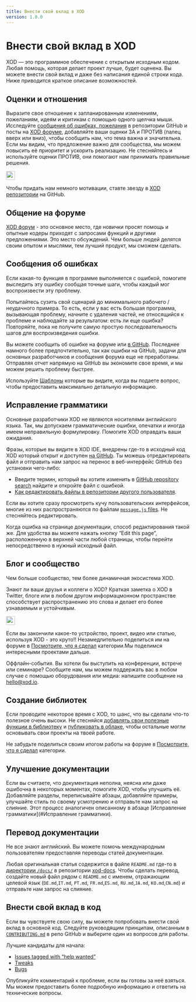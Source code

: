 ```yaml
---
title: Внести свой вклад в XOD
version: 1.0.0
---
```


# Внести свой вклад в XOD

XOD — это программное обеспечение с открытым исходным кодом. Любая помощь,
которая делает проект лучше, будет оценена. Вы можете внести свой вклад и даже
без написания единой строки кода. Ниже приводится краткое описание возможностей.

## Оценки и отношения

Выразите свое отношение к запланированным изменениям, пожеланиям, идеям и
критикам с помощью одного щелчка мыши. Исследуйте
[сообщения об ошибках, пожелания](https://github.com/xodio/xod/issues) в
репозитории GitHub и посты на [XOD форуме](https://forum.xod.io), добавляйте
ваши оценки ЗА и ПРОТИВ (палец вверх или вниз), чтобы сообщить нам, что тема
важна и значительна. Если мы видим, что предложение важно для сообщества, мы
можем повысить её приоритет и ускорить реализацию. Не стесняйтесь и используйте
оценки ПРОТИВ, они помогают нам принимать правильные решения.

<a href="https://github.com/xodio/xod"><img
  src="https://img.shields.io/github/stars/xodio/xod.svg?style=social&label=XOD%20Stars"
  height="24"/></a>

Чтобы придать нам немного мотивации, ставте звезду в
[XOD репозитории](https://github.com/xodio/xod) на GitHub.

## Общение на форуме

[XOD форум](https://forum.xod.io) - это основное место, где новички просят
помощь и опытные кодеры приходят с запросами функций и другими предложениями.
Это место обсуждений. Чем больше людей делятся своим опытом и мыслями, тем
лучший продукт, мы сможем сделать.

## Сообщения об ошибках

Если какая-то функция в программе выполняется с ошибкой, помогите выследить эту
ошибку сообщая точные шаги, чтобы каждый мог воспроизвести эту проблему.

Попытайтесь сузить свой сценарий до минимального рабочего / неудачного примера.
То есть, если у вас есть большая программа, вызывающая проблему, начните с
удаления частей, не относящийся к проблеме и наблюдайте за результатом: есть ли
еще ошибка? Повторяйте, пока не получите самую простую последовательность шагов
для воспроизведения ошибки.

Вы можете сообщить об ошибке на форуме или
[в GitHub](https://github.com/xodio/xod/issues/new). Последнее намного более
предпочтительно, так как ошибки на GitHub, задачи для основных разработчиков и
сообщения форума еще не преработаны. Отправляя отчет напрямую на GitHub вы
экономите свое время, и мы можем решить проблему быстрее.

Используйте
[Шаблоны](https://github.com/xodio/xod/blob/master/.github/ISSUE_TEMPLATE.md)
которые вы видите, когда вы подаете вопрос, чтобы предоставить максимально
детальную информацию.

## Исправление грамматики

Основные разработчики XOD не являются носителями английского языка. Так, мы
допускаем грамматические ошибки, опечатки и иногда имеем неправильную
формулировку. Помогите XOD оправдать ваши ожидания.

Фразы, которые вы видите в XOD IDE, внедрены где-то в исходный код XOD который
открыт и доступен [на GitHub](https://github.com/xodio/xod). Ты можешь
отредактировать файл и отправить нам запрос на перенос в веб-интерфейс GitHub
без установки чего-либо:

- Введите термин, который вы хотите изменить в
  [GitHub repository search](https://github.com/xodio/xod/search?utf8=%E2%9C%93&q=typozz&type=)
  найдите и откройте файл с ошибкой.
- [Как редактировать файлы в репозитории другого пользователя](https://help.github.com/articles/editing-files-in-another-user-s-repository/).

Если вы хотите сразу просмотреть кучу пользовательских интерфейсов, многие из
них распространяются по файлам
[`message.js` files](https://github.com/xodio/xod/search?utf8=%E2%9C%93&q=filename%3Amessages.js&type=).
Не стесняйтесь редактировать.

Когда ошибка на странице документации, способ редактирования такой же. Для
удобства вы можете нажать кнопку “Edit this page”, расположенную в верхней части
любой страницы, чтобы перейти непосредственно в нужный исходный файл.

## Блог и сообщество

Чем больше сообщество, тем более динамичная экосистема XOD.

Знают ли ваши друзья и коллеги о XOD? Краткая заметка о XOD в Twitter, блоге или
в любом другом информацмонном пространстве способствует распространению это
слова и делает его более узнаваемым и устойчивым.

<a href="https://twitter.com/intent/tweet?text=Visual%20programming%20for%20Arduino!%20https://xod.io"
  target="_blank"><img src="https://img.shields.io/twitter/url/http/shields.io.svg?style=social"
  height="24" /></a>

<!-- counter _blank underscore ↑ -->

Если вы закончили какое-то устройство, проект, видео или статью, используя XOD -
это круто!! Незамедлительно поделиться им на форуме в
[Посмотрите, что я сделал](https://forum.xod.io/c/look-what-i-ve-done)
категории.Мы поделимся интересными проектами дальше.

Оффлайн-события. Вы хотели бы выступить на конференции, встрече или семинаре?
Сообщите нам, мы можем поддержать вас в любом случае с помощью оборудования или
медиа: напишите сообщение на [hello@xod.io](mailto:hello@xod.io).

## Создание библиотек

Если проводите некоторое время с XOD, то шанс, что вы сделали что-то полезное
очень высоки. Не стесняйся
[добавлять свои полезные функции в библиотеку](/docs/guide/#making-your-own-nodes)
и [публиковать в облаке](/docs/guide/creating-libraries/), чтобы остальные могли
основывать свои проекты на твоей работе.

Не забудьте поделиться своим итогом работы на форуме в
[Посмотрите, что я сделал](https://forum.xod.io/c/look-what-i-ve-done)
категории.

## Улучшение документации

Если вы считаете, что документация неполна, неясна или даже ошибочна в некоторых
моментах, помогите XOD, чтобы улучшить её. Добавляйте разделы, переписывайте
абзацы, добавляйте примеры, улучшайте стиль по своему усмотрению и отправьте нам
запрос на слияние. Этот процесс аналогичен описанному в абзаце [Исправление
грамматики](#Исправление грамматики).

## Перевод документации

Не все знают английский. Вы можете помочь международным пользователям
предоставляя переводы статей документации.

Любая оригинальная статья содержится в файле `README.md` где-то в
[директории `/docs/`](https://github.com/xodio/xod-docs/tree/master/docs) в
репозитории [xod-docs](https://github.com/xodio/xod-docs). Чтобы сделать
перевод, создайте новый файл рядом с `README.md` с именем, отражающим целевой
язык (`DE.md`,`IT.md`, `PT.md`, `FR.md`,`ES.md`, `RU.md`,`JA.md`,
`KO.md`,`CN.md`) и отправьте нам запрос на слияние.

## Внести свой вклад в код

Если вы чувствуете свою силу, вы можете попробовать внести свой вклад в основной
код. Следуйте руководящим принципам, описанным в
[`CONTRIBUTING.md`](https://github.com/xodio/xod/blob/master/CONTRIBUTING.md) в
репо GitHub и выберите один из вопросов для работы.

Лучшие кандидаты для начала:

- [Issues tagged with “help wanted”](https://github.com/xodio/xod/issues?q=is%3Aissue+is%3Aopen+label%3A%22help+wanted%22)
- [Tweaks](https://github.com/xodio/xod/issues?q=is%3Aissue+is%3Aopen+label%3At%3Atweak)
- [Bugs](https://github.com/xodio/xod/issues?q=is%3Aissue+is%3Aopen+label%3At%3Abug)

Опубликуйте комментарий к проблеме, если вы готовы за неё взяться. Мы можем
предоставить более подробную информацию и ответить на технические вопросы.
